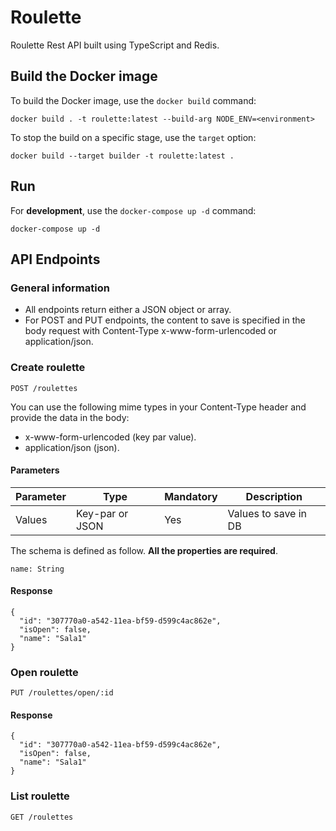 # Roulette

Roulette Rest API built using TypeScript and Redis.

## Build the Docker image

To build the Docker image, use the `docker build` command:

```shell
docker build . -t roulette:latest --build-arg NODE_ENV=<environment>
```

To stop the build on a specific stage, use the `target` option:

```shell
docker build --target builder -t roulette:latest .
```

## Run

For **development**, use the `docker-compose up -d` command:

```shell
docker-compose up -d
```

## API Endpoints

### General information

- All endpoints return either a JSON object or array.
- For POST and PUT endpoints, the content to save is specified in the body request with Content-Type x-www-form-urlencoded or application/json.

### Create roulette

```plain
POST /roulettes
```

You can use the following mime types in your Content-Type header and provide the data in the body:

- x-www-form-urlencoded (key par value).
- application/json (json).

#### Parameters

| Parameter | Type            | Mandatory | Description          |
| --------- | --------------- | --------- | -------------------- |
| Values    | Key-par or JSON | Yes       | Values to save in DB |

The schema is defined as follow. **All the properties are required**.

```plain
name: String
```

#### Response

```plain
{
  "id": "307770a0-a542-11ea-bf59-d599c4ac862e",
  "isOpen": false,
  "name": "Sala1"
}
```

### Open roulette

```plain
PUT /roulettes/open/:id
```

#### Response

```plain
{
  "id": "307770a0-a542-11ea-bf59-d599c4ac862e",
  "isOpen": false,
  "name": "Sala1"
}
```

### List roulette

```plain
GET /roulettes
```
